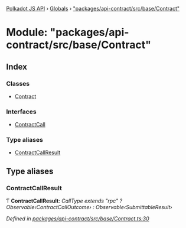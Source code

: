 [Polkadot JS API](../README.md) › [Globals](../globals.md) › ["packages/api-contract/src/base/Contract"](_packages_api_contract_src_base_contract_.md)

# Module: "packages/api-contract/src/base/Contract"

## Index

### Classes

* [Contract](../classes/_packages_api_contract_src_base_contract_.contract.md)

### Interfaces

* [ContractCall](../interfaces/_packages_api_contract_src_base_contract_.contractcall.md)

### Type aliases

* [ContractCallResult](_packages_api_contract_src_base_contract_.md#contractcallresult)

## Type aliases

###  ContractCallResult

Ƭ **ContractCallResult**: *CallType extends "rpc" ? Observable‹ContractCallOutcome› : Observable‹SubmittableResult›*

*Defined in [packages/api-contract/src/base/Contract.ts:30](https://github.com/polkadot-js/api/blob/ad8ad42344/packages/api-contract/src/base/Contract.ts#L30)*
